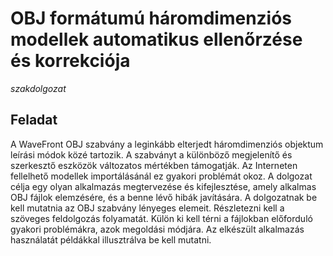 # OBJ formátumú háromdimenziós modellek automatikus ellenőrzése és korrekciója

*szakdolgozat*

## Feladat

A WaveFront OBJ szabvány a leginkább elterjedt háromdimenziós objektum leírási módok közé tartozik. A szabványt a különböző megjelenítő és szerkesztő eszközök változatos mértékben támogatják. Az Interneten fellelhető modellek importálásánál ez gyakori problémát okoz. A dolgozat célja egy olyan alkalmazás megtervezése és kifejlesztése, amely alkalmas OBJ fájlok elemzésére, és a benne lévő hibák javítására. A dolgozatnak be kell mutatnia az OBJ szabvány lényeges elemeit. Részletezni kell a szöveges feldolgozás folyamatát. Külön ki kell térni a fájlokban előforduló gyakori problémákra, azok megoldási módjára. Az elkészült alkalmazás használatát példákkal illusztrálva be kell mutatni.

